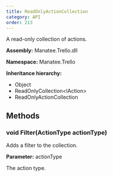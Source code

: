 ```yaml
---
title: ReadOnlyActionCollection
category: API
order: 213
---
```


A read-only collection of actions.

**Assembly:** Manatee.Trello.dll

**Namespace:** Manatee.Trello

**Inheritance hierarchy:**

- Object
- ReadOnlyCollection&lt;IAction&gt;
- ReadOnlyActionCollection

## Methods

### void Filter(ActionType actionType)

Adds a filter to the collection.

**Parameter:** actionType

The action type.


